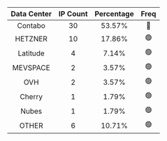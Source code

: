 | Data Center | IP Count | Percentage | Freq |
|:------------:|:--------:|:-----------:|:-----:|
| Contabo | 30 | 53.57% | 🔴 |
| HETZNER | 10 | 17.86% | 🟢 |
| Latitude | 4 | 7.14% | 🟢 |
| MEVSPACE | 2 | 3.57% | 🟢 |
| OVH | 2 | 3.57% | 🟢 |
| Cherry | 1 | 1.79% | 🟢 |
| Nubes | 1 | 1.79% | 🟢 |
| OTHER | 6 | 10.71% | 🟢 |